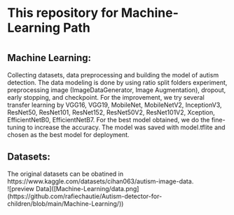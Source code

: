 <h1>This repository for Machine-Learning Path<h1>

<h2>Machine Learning:</h2>
Collecting datasets, data preprocessing and building the model of autism detection. The data modeling is done by using ratio split folders experiment, preprocessing image (ImageDataGenerator, Image Augmentation), dropout, early stopping, and checkpoint. For the improvement, we try several transfer learning by VGG16, VGG19, MobileNet, MobileNetV2, InceptionV3, ResNet50, ResNet101, ResNet152, ResNet50V2, ResNet101V2, Xception, EfficientNetB0, EfficientNetB7. For the best model obtained, we do the fine-tuning to increase the accuracy. The model was saved with model.tflite and chosen as the best model for deployment.
 
<h2>Datasets:</h2>
<p>The original datasets can be obatined in https://www.kaggle.com/datasets/cihan063/autism-image-data.<br>
![preview Data]([Machine-Learning/data.png](https://github.com/rafiechautie/Autism-detector-for-children/blob/main/Machine-Learning/))
